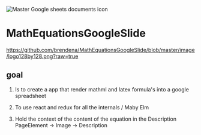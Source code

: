 ![Master Google sheets documents icon](https://github.com/brendena/MathEquationsGoogleSlide/blob/master/image/logo96by96.png?raw=true)

# MathEquationsGoogleSlide
https://github.com/brendena/MathEquationsGoogleSlide/blob/master/image/logo128by128.png?raw=true



## goal 

1. Is to create a app that render mathml and latex formula's into a google spreadsheet

2. To use react and redux for all the internals / Maby Elm

3. Hold the context of the content of the equation in the Description PageElement -> Image -> Description
